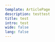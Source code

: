 ```yaml
---
template: ArticlePage
description: testtest
title: test
intro: test
wide: false
lang: false
---
```

